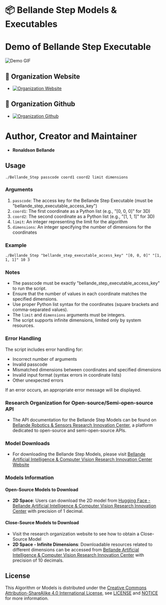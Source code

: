 # 📦 Bellande Step Models & Executables

# Demo of Bellande Step Executable

![Demo GIF](executable/bellande_step.gif)

## 🧙 Organization Website
- [![Organization Website](https://img.shields.io/badge/Explore%20Our-Website-0099cc?style=for-the-badge)](https://robotics-sensors.github.io)

## 🧙 Organization Github
- [![Organization Github ](https://img.shields.io/badge/Explore%20Our-Github-0099cc?style=for-the-badge)](https://github.com/Robotics-Sensors)

# Author, Creator and Maintainer
- **Ronaldson Bellande**

## Usage

```
./Bellande_Step passcode coord1 coord2 limit dimensions
```

### Arguments

1. `passcode`: The access key for the Bellande Step Executable (must be "bellande_step_executable_access_key")
2. `coord1`: The first coordinate as a Python list (e.g., "[0, 0, 0]" for 3D)
3. `coord2`: The second coordinate as a Python list (e.g., "[1, 1, 1]" for 3D)
4. `limit`: An integer representing the limit for the algorithm
5. `dimensions`: An integer specifying the number of dimensions for the coordinates

### Example

```
./Bellande_Step "bellande_step_executable_access_key" "[0, 0, 0]" "[1, 1, 1]" 10 3
```

### Notes

- The passcode must be exactly "bellande_step_executable_access_key" to run the script.
- Ensure that the number of values in each coordinate matches the specified dimensions.
- Use proper Python list syntax for the coordinates (square brackets and comma-separated values).
- The `limit` and `dimensions` arguments must be integers.
- The script supports infinite dimensions, limited only by system resources.

### Error Handling

The script includes error handling for:
- Incorrect number of arguments
- Invalid passcode
- Mismatched dimensions between coordinates and specified dimensions
- Invalid input format (syntax errors in coordinate lists)
- Other unexpected errors

If an error occurs, an appropriate error message will be displayed.

### Research Organization for Open-source/Semi-open-source API

- The API documentation for the Bellande Step Models can be found on [Bellande Robotics & Sensors Research Innovation Center](https://robotics-sensors.github.io), a platform dedicated to open-source and semi-open-source APIs.

### Model Downloads

- For downloading the Bellande Step Models, please visit [Bellande Artificial Intelligence & Computer Vision Research Innovation Center Website](https://artificial-intelligence-computer-vision.github.io)

### Models Information

#### Open-Source Models to Download

- **2D Space**: Users can download the 2D model from [Hugging Face - Bellande Artificial Intelligence & Computer Vision Research Innovation Center](https://huggingface.co/Artificial-Intelligence-Computer-Vision) with precision of 1 decimal.

#### Close-Source Models to Download

- Visit the research organization website to see how to obtain a Close-Source Model
- **2D Space - Infinite Dimensions**: Downloadable resources related to different dimensions can be accessed from [Bellande Artificial Intelligence & Computer Vision Research Innovation Center](https://artificial-intelligence-computer-vision.github.io) with precision of 10 decimals.

## License

This Algorithm or Models is distributed under the [Creative Commons Attribution-ShareAlike 4.0 International License](http://creativecommons.org/licenses/by-sa/4.0/), see [LICENSE](https://github.com/RonaldsonBellande/bellande_step_models/blob/main/LICENSE) and [NOTICE](https://github.com/RonaldsonBellande/bellande_step_models/blob/main/LICENSE) for more information.
